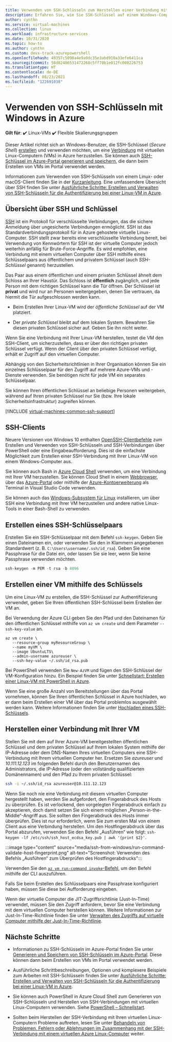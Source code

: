 ```yaml
---
title: Verwenden von SSH-Schlüsseln zum Herstellen einer Verbindung mit Linux-VMs
description: Erfahren Sie, wie Sie SSH-Schlüssel auf einem Windows-Computer generieren und verwenden, um eine Verbindung mit einem virtuellen Linux-Computer in Azure herzustellen.
author: cynthn
ms.service: virtual-machines
ms.collection: linux
ms.workload: infrastructure-services
ms.date: 10/31/2020
ms.topic: how-to
ms.author: cynthn
ms.custom: devx-track-azurepowershell
ms.openlocfilehash: 49357c5098a4e9a9dc35e3abd910a33efe6411ca
ms.sourcegitcommit: 58d82486531472268c5ff70b1e012fc008226753
ms.translationtype: HT
ms.contentlocale: de-DE
ms.lasthandoff: 08/23/2021
ms.locfileid: "122691038"
---
```

# <a name="how-to-use-ssh-keys-with-windows-on-azure"></a>Verwenden von SSH-Schlüsseln mit Windows in Azure

**Gilt für**: :heavy_check_mark: Linux-VMs :heavy_check_mark: Flexible Skalierungsgruppen

Dieser Artikel richtet sich an Windows-Benutzer, die SSH-Schlüssel (*Secure Shell*) [erstellen](#create-an-ssh-key-pair) und verwenden möchten, um eine [Verbindung](#connect-to-your-vm) mit virtuellen Linux-Computern (VMs) in Azure herzustellen. Sie können auch [SSH-Schlüssel im Azure-Portal generieren und speichern](../ssh-keys-portal.md), die dann beim Erstellen von VMs im Portal verwendet werden.


Informationen zum Verwenden von SSH-Schlüsseln von einem Linux- oder macOS-Client finden Sie in der [Kurzanleitung](mac-create-ssh-keys.md). Eine umfassendere Übersicht über SSH finden Sie unter [Ausführliche Schritte: Erstellen und Verwalten von SSH-Schlüsseln für die Authentifizierung bei einer Linux-VM in Azure](create-ssh-keys-detailed.md).

## <a name="overview-of-ssh-and-keys"></a>Übersicht über SSH und Schlüssel

[SSH](https://www.ssh.com/ssh/) ist ein Protokoll für verschlüsselte Verbindungen, das die sichere Anmeldung über ungesicherte Verbindungen ermöglicht. SSH ist das Standardverbindungsprotokoll für in Azure gehostete virtuelle Linux-Computer. SSH stellt zwar bereits eine verschlüsselte Verbindung bereit, bei Verwendung von Kennwörtern für SSH ist der virtuelle Computer jedoch weiterhin anfällig für Brute-Force-Angriffe. Es wird empfohlen, eine Verbindung mit einem virtuellen Computer über SSH mithilfe eines Schlüsselpaars aus öffentlichem und privatem Schlüssel (auch *SSH-Schlüssel* genannt) herzustellen. 

Das Paar aus einem öffentlichen und einem privaten Schlüssel ähnelt dem Schloss an Ihrer Haustür. Das Schloss ist **öffentlich** zugänglich, und jede Person mit dem richtigen Schlüssel kann die Tür öffnen. Der Schlüssel ist **privat** und wird nur an Personen weitergegeben, denen Sie vertrauen, da hiermit die Tür aufgeschlossen werden kann. 

- Beim Erstellen Ihrer Linux-VM wird der *öffentliche Schlüssel* auf der VM platziert. 

- Der *private Schlüssel* bleibt auf dem lokalen System. Bewahren Sie diesen privaten Schlüssel sicher auf. Geben Sie ihn nicht weiter.

Wenn Sie eine Verbindung mit Ihrer Linux-VM herstellen, testet die VM den SSH-Client, um sicherzustellen, dass er über den richtigen privaten Schlüssel verfügt. Wenn der Client über den privaten Schlüssel verfügt, erhält er Zugriff auf den virtuellen Computer. 

Abhängig von den Sicherheitsrichtlinien in Ihrer Organisation können Sie ein einzelnes Schlüsselpaar für den Zugriff auf mehrere Azure-VMs und -Dienste verwenden. Sie benötigen nicht für jede VM ein separates Schlüsselpaar. 

Sie können Ihren öffentlichen Schlüssel an beliebige Personen weitergeben, während auf Ihren privaten Schlüssel nur Sie (bzw. Ihre lokale Sicherheitsinfrastruktur) zugreifen können.

[!INCLUDE [virtual-machines-common-ssh-support](../../../includes/virtual-machines-common-ssh-support.md)]

## <a name="ssh-clients"></a>SSH-Clients

Neuere Versionen von Windows 10 enthalten [OpenSSH-Clientbefehle](https://blogs.msdn.microsoft.com/commandline/2018/03/07/windows10v1803/) zum Erstellen und Verwenden von SSH-Schlüsseln und SSH-Verbindungen über PowerShell oder eine Eingabeaufforderung. Dies ist die einfachste Möglichkeit zum Erstellen einer SSH-Verbindung mit Ihrer Linux-VM von einem Windows-Computer aus. 

Sie können auch Bash in [Azure Cloud Shell](../../cloud-shell/overview.md) verwenden, um eine Verbindung mit Ihrer VM herzustellen. Sie können Cloud Shell in einem [Webbrowser](https://shell.azure.com/bash), über das [Azure-Portal](https://portal.azure.com) oder mithilfe der [Azure-Kontoerweiterung](https://marketplace.visualstudio.com/items?itemName=ms-vscode.azure-account) als Terminal in Visual Studio Code verwenden.

Sie können auch das [Windows-Subsystem für Linux](/windows/wsl/about) installieren, um über SSH eine Verbindung mit Ihrer VM herzustellen und andere native Linux-Tools in einer Bash-Shell zu verwenden.

## <a name="create-an-ssh-key-pair"></a>Erstellen eines SSH-Schlüsselpaars

Erstellen Sie ein SSH-Schlüsselpaar mit dem Befehl `ssh-keygen`. Geben Sie einen Dateinamen ein, oder verwenden Sie den in Klammern angegebenen Standardwert (z. B. `C:\Users\username/.ssh/id_rsa`).  Geben Sie eine Passphrase für die Datei ein, oder lassen Sie sie leer, wenn Sie keine Passphrase verwenden möchten. 

```powershell
ssh-keygen -m PEM -t rsa -b 4096
```

## <a name="create-a-vm-using-your-key"></a>Erstellen einer VM mithilfe des Schlüssels

Um eine Linux-VM zu erstellen, die SSH-Schlüssel zur Authentifizierung verwendet, geben Sie Ihren öffentlichen SSH-Schlüssel beim Erstellen der VM an.

Bei Verwendung der Azure CLI geben Sie den Pfad und den Dateinamen für den öffentlichen Schlüssel mithilfe von `az vm create` und dem Parameter `--ssh-key-value` an.

```azurecli
az vm create \
   --resource-group myResourceGroup \
   --name myVM \
   --image UbuntuLTS\
   --admin-username azureuser \
   --ssh-key-value ~/.ssh/id_rsa.pub
```

Bei PowerShell verwenden Sie `New-AzVM` und fügen den SSH-Schlüssel der VM-Konfiguration hinzu. Ein Beispiel finden Sie unter [Schnellstart: Erstellen einer Linux-VM mit PowerShell in Azure](quick-create-powershell.md).

Wenn Sie eine große Anzahl von Bereitstellungen über das Portal vornehmen, können Sie Ihren öffentlichen Schlüssel in Azure hochladen, wo er dann beim Erstellen einer VM über das Portal problemlos ausgewählt werden kann. Weitere Informationen finden Sie unter [Hochladen eines SSH-Schlüssels](../ssh-keys-portal.md#upload-an-ssh-key).


## <a name="connect-to-your-vm"></a>Herstellen einer Verbindung mit Ihrer VM

Stellen Sie mit dem auf Ihrer Azure-VM bereitgestellten öffentlichen Schlüssel und dem privaten Schlüssel auf Ihrem lokalen System mithilfe der IP-Adresse oder dem DNS-Namen Ihres virtuellen Computers eine SSH-Verbindung mit Ihrem virtuellen Computer her. Ersetzen Sie *azureuser* und *10.111.12.123* im folgenden Befehl durch den Benutzernamen des Administrators, die IP-Adresse (oder den vollständig qualifizierten Domänennamen) und den Pfad zu Ihrem privaten Schlüssel:

```bash
ssh -i ~/.ssh/id_rsa azureuser@10.111.12.123
```

Wenn Sie noch nie eine Verbindung mit diesem virtuellen Computer hergestellt haben, werden Sie aufgefordert, den Fingerabdruck des Hosts zu überprüfen. Es ist verlockend, den vorgelegten Fingerabdruck einfach zu akzeptieren, doch damit setzen Sie sich einem möglichen „Person-in-the-Middle“-Angriff aus. Sie sollten den Fingerabdruck des Hosts immer überprüfen. Dies ist nur erforderlich, wenn Sie zum ersten Mal von einem Client aus eine Verbindung herstellen. Um den Hostfingerabdruck über das Portal abzurufen, verwenden Sie den Befehl „Ausführen“ wie folgt: `ssh-keygen -lf /etc/ssh/ssh_host_ecdsa_key.pub | awk '{print $2}'`.

:::image type="content" source="media/ssh-from-windows/run-command-validate-host-fingerprint.png" alt-text="Screenshot: Verwenden des Befehls „Ausführen“ zum Überprüfen des Hostfingerabdrucks":::

Verwenden Sie den [`az vm run-command invoke`-Befehl](/cli/azure/vm/run-command), um den Befehl mithilfe der CLI auszuführen.

Falls Sie beim Erstellen des Schlüsselpaars eine Passphrase konfiguriert haben, müssen Sie diese bei Aufforderung eingeben.

Wenn der virtuelle Computer die JIT-Zugriffsrichtlinie (Just-In-Time) verwendet, müssen Sie den Zugriff anfordern, bevor Sie eine Verbindung mit dem virtuellen Computer herstellen können. Weitere Informationen zur Just-In-Time-Richtlinie finden Sie unter [Verwalten des Zugriffs auf virtuelle Computer mithilfe der Just-In-Time-Richtlinie](../../security-center/security-center-just-in-time.md).


## <a name="next-steps"></a>Nächste Schritte

- Informationen zu SSH-Schlüsseln im Azure-Portal finden Sie unter [Generieren und Speichern von SSH-Schlüsseln im Azure-Portal](../ssh-keys-portal.md). Diese können dann beim Erstellen von VMs im Portal verwendet werden.

- Ausführliche Schrittbeschreibungen, Optionen und komplexere Beispiele zum Arbeiten mit SSH-Schlüsseln finden Sie unter [Ausführliche Schritte: Erstellen und Verwalten von SSH-Schlüsseln für die Authentifizierung bei einer Linux-VM in Azure](create-ssh-keys-detailed.md).

- Sie können auch PowerShell in Azure Cloud Shell zum Generieren von SSH-Schlüsseln und Herstellen von SSH-Verbindungen mit virtuellen Linux-Computern verwenden. Siehe [PowerShell – Schnellstart](../../cloud-shell/quickstart-powershell.md#ssh).

- Sollten beim Herstellen der SSH-Verbindung mit Ihren virtuellen Linux-Computern Probleme auftreten, lesen Sie unter [Behandeln von Problemen, Fehlern oder Ablehnungen im Zusammenhang mit der SSH-Verbindung mit einem virtuellen Azure Linux-Computer](/troubleshoot/azure/virtual-machines/troubleshoot-ssh-connection?toc=%2fazure%2fvirtual-machines%2flinux%2ftoc.json) weiter.
